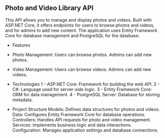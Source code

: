 
## Photo and Video Library API
This API allows you to manage and display photos and videos. Built with ASP.NET Core, it offers endpoints for users to browse photos and videos, and for admins to add new content. The application uses Entity Framework Core for database management and 
PostgreSQL for the database.
- Features
 - Photo Management: Users can browse photos. Admins can add new photos.
 - Video Management: Users can browse videos. Admins can add new videos.

- Technologies
1 - ASP.NET Core: Framework for building the web API.
2 - C#: Language used for server-side logic.
3 - Entity Framework Core: ORM for data management.
4 - PostgreSQL Server: Database for storing metadata.

- Project Structure
Models: Defines data structures for photos and videos.
Data: Configures Entity Framework Core for database operations.
Controllers: Handles API requests for photo and video management.
Services: Implements business logic and data interactions.
Configuration: Manages application settings and database connections.

